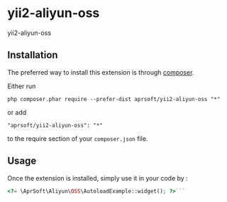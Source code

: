 yii2-aliyun-oss
===============
yii2-aliyun-oss

Installation
------------

The preferred way to install this extension is through [composer](http://getcomposer.org/download/).

Either run

```
php composer.phar require --prefer-dist aprsoft/yii2-aliyun-oss "*"
```

or add

```
"aprsoft/yii2-aliyun-oss": "*"
```

to the require section of your `composer.json` file.


Usage
-----

Once the extension is installed, simply use it in your code by  :

```php
<?= \AprSoft\Aliyun\OSS\AutoloadExample::widget(); ?>```